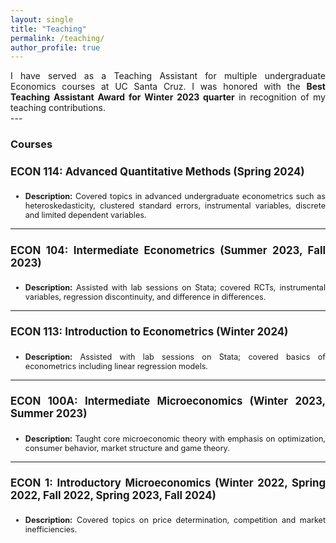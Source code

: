 ```yaml
---
layout: single
title: "Teaching"
permalink: /teaching/
author_profile: true 
---
```

<div style="text-align: justify;">
I have served as a Teaching Assistant for multiple undergraduate Economics courses at UC Santa Cruz. I was honored with the <strong>Best Teaching Assistant Award for Winter 2023 quarter</strong> in recognition of my teaching contributions.
</div>
---

<h3>Courses</h3>

<div style="text-align: justify;">
  <h4 style="font-size: 1.2em;">ECON 114: Advanced Quantitative Methods (Spring 2024)</h4>
  <ul>
    <li style="font-size: 0.9em;"><strong>Description:</strong> Covered topics in advanced undergraduate econometrics such as heteroskedasticity, clustered standard errors, instrumental variables, discrete and limited dependent variables.</li>
  </ul>
</div>

<hr>

<div style="text-align: justify;">
  <h4 style="font-size: 1.2em;">ECON 104: Intermediate Econometrics (Summer 2023, Fall 2023)</h4>
  <ul>
    <li style="font-size: 0.9em;"><strong>Description:</strong> Assisted with lab sessions on Stata; covered RCTs, instrumental variables, regression discontinuity, and difference in differences.</li>
  </ul>
</div>

<hr>

<div style="text-align: justify;">
  <h4 style="font-size: 1.2em;">ECON 113: Introduction to Econometrics (Winter 2024)</h4>
  <ul>
    <li style="font-size: 0.9em;"><strong>Description:</strong> Assisted with lab sessions on Stata; covered basics of econometrics including linear regression models.</li>
  </ul>
</div>

<hr>

<div style="text-align: justify;">
  <h4 style="font-size: 1.2em;">ECON 100A: Intermediate Microeconomics (Winter 2023, Summer 2023)</h4>
  <ul>
    <li style="font-size: 0.9em;"><strong>Description:</strong> Taught core microeconomic theory with emphasis on optimization, consumer behavior, market structure and game theory.</li>
  </ul>
</div>

<hr>

<div style="text-align: justify;">
  <h4 style="font-size: 1.2em;">ECON 1: Introductory Microeconomics (Winter 2022, Spring 2022, Fall 2022, Spring 2023, Fall 2024)</h4>
  <ul>
    <li style="font-size: 0.9em;"><strong>Description:</strong> Covered topics on price determination, competition and market inefficiencies.</li>
  </ul>
</div>

